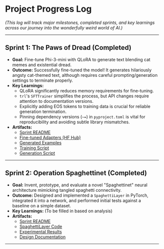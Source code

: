 # Project Progress Log

_(This log will track major milestones, completed sprints, and key learnings across our journey into the wonderfully weird world of AI.)_

---

## Sprint 1: The Paws of Dread (Completed)

- **Goal:** Fine-tune Phi-3-mini with QLoRA to generate text blending cat memes and existential dread.
- **Outcome:** Successfully fine-tuned the model! It generates hilariously angsty cat-themed text, although requires careful prompting/generation settings to terminate properly.
- **Key Learnings:**
  - QLoRA significantly reduces memory requirements for fine-tuning.
  - `trl`'s `SFTTrainer` simplifies the process, but API changes require attention to documentation versions.
  - Explicitly adding EOS tokens to training data is crucial for reliable generation termination.
  - Pinning dependency versions (`~=`) in `pyproject.toml` is vital for reproducibility and avoiding subtle library mismatches.
- **Artifacts:**
  - [Sprint README](sprints/01_paws_of_dread/README.md)
  - [Fine-tuned Adapters (HF Hub)](https://huggingface.co/leonvanbokhorst/phi-3-mini-4k-instruct-existential-cats-v1)
  - [Generated Examples](sprints/01_paws_of_dread/results/generated_responses.md)
  - [Training Script](sprints/01_paws_of_dread/code/train_qlora_phi3_cats.py)
  - [Generation Script](sprints/01_paws_of_dread/code/generate_text.py)

---

## Sprint 2: Operation Spaghettinet (Completed)

- **Goal:** Invent, prototype, and evaluate a novel "Spaghettinet" neural architecture mimicking tangled spaghetti connectivity.
- **Outcome:** Designed and implemented a `SpaghettiLayer` in PyTorch, integrated it into a network, and performed initial tests against a baseline on a simple dataset.
- **Key Learnings:** (To be filled in based on analysis)
- **Artifacts:**
  - [Sprint README](sprints/02_spaghettinet/README.md)
  - [SpaghettiLayer Code](sprints/02_spaghettinet/code/spaghettinet.py)
  - [Experimental Results](sprints/02_spaghettinet/results/)
  - [Design Documentation](sprints/02_spaghettinet/docs/)

---
